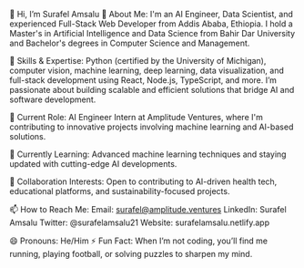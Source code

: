 👋 Hi, I’m Surafel Amsalu
🧠 About Me: I'm an AI Engineer, Data Scientist, and experienced Full-Stack Web Developer from Addis Ababa, Ethiopia. 
I hold a Master's in Artificial Intelligence and Data Science from Bahir Dar University and Bachelor's degrees in Computer Science and Management.

🌟 Skills & Expertise: Python (certified by the University of Michigan), computer vision, machine learning, deep learning, data visualization, 
and full-stack development using React, Node.js, TypeScript, and more. I’m passionate about building scalable and efficient solutions that bridge AI and software development.

👀 Current Role: AI Engineer Intern at Amplitude Ventures, where I'm contributing to innovative projects involving machine learning and AI-based solutions.

🌱 Currently Learning: Advanced machine learning techniques and staying updated with cutting-edge AI developments.

💞️ Collaboration Interests: Open to contributing to AI-driven health tech, educational platforms, and sustainability-focused projects.

📫 How to Reach Me:
Email: surafel@amplitude.ventures
LinkedIn: Surafel Amsalu
Twitter: @surafelamsalu21
Website: surafelamsalu.netlify.app

😄 Pronouns: He/Him
⚡ Fun Fact: When I’m not coding, you’ll find me running, playing football, or solving puzzles to sharpen my mind.
<!--- surafelamsalu2121/surafelamsalu2121 is a ✨ special ✨ repository because its `README.md` (this file) appears on your GitHub profile. You can click the Preview link to take a look at your changes. --->
